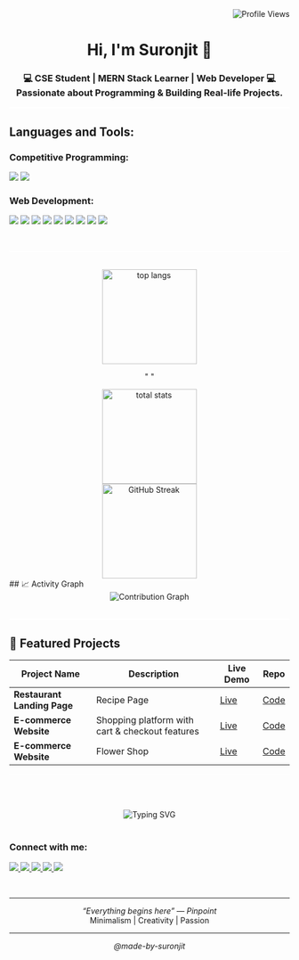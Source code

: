 <div align="right">
  <img src="https://komarev.com/ghpvc/?username=suronjit02&color=blueviolet&style=flat-square&label=Profile+Views" alt="Profile Views" />
</div>


<h1 align="center">Hi, I'm Suronjit 👋 </h1>
<h3 align="center">💻 CSE Student | MERN Stack Learner | Web Developer 💻<br>  Passionate about Programming & Building Real-life Projects.</h3>

<hr style="height:2px; background:white; border:none;" />

<!-- language and tools -->
<h2 align="left" style="color: ">Languages and Tools:</h2>

### Competitive Programming:
<p align="left">
  <img src="https://img.shields.io/badge/-C-A8B9CC?style=flat-square&logo=c&logoColor=white" />
  <img src="https://img.shields.io/badge/-C++-00599C?style=flat-square&logo=cplusplus&logoColor=white" />
</p>

### Web Development:
<p align="left">
  <img src="https://img.shields.io/badge/-HTML5-E34F26?style=flat-square&logo=html5&logoColor=white" />
  <img src="https://img.shields.io/badge/-CSS3-1572B6?style=flat-square&logo=css3&logoColor=white" />
  <img src="https://img.shields.io/badge/-TailwindCSS-38B2AC?style=flat-square&logo=tailwindcss&logoColor=white" />
  <img src="https://img.shields.io/badge/-JavaScript-F7DF1E?style=flat-square&logo=javascript&logoColor=black" />
  <img src="https://img.shields.io/badge/-React-61DAFB?style=flat-square&logo=react&logoColor=black" />
  <img src="https://img.shields.io/badge/-Firebase-FFCA28?style=flat-square&logo=firebase&logoColor=black" />
  <img src="https://img.shields.io/badge/-Node.js-339933?style=flat-square&logo=node.js&logoColor=white" />
  <img src="https://img.shields.io/badge/-Express.js-000000?style=flat-square&logo=express&logoColor=white" />
  <img src="https://img.shields.io/badge/-MongoDB-47A248?style=flat-square&logo=mongodb&logoColor=white" />
</p>


<br>


<hr style="height:2px; background:white; border:none;" />

<br>
<div align="center">

  <!-- Top Languages -->
  <img style="height:170px;" src="https://github-readme-stats.vercel.app/api/top-langs?username=suronjit02&show_icons=true&locale=en&layout=compact&border_color=ffffff&theme=transparent&title_color=ffffff&text_color=20c997&icon_color=006666" alt="top langs" />

<span>" "</span>

<!-- Total Stats -->
  <img style="height:170px;" src="https://github-readme-stats.vercel.app/api?username=suronjit02&show_icons=true&locale=en&theme=transparent&title_color=ffffff&text_color=20c997&icon_color=006666&border_color=ffffff" alt="total stats" />
</div>

<!-- GitHub Streak -->
  <div align="center">
    <img style="height:170px;" src="https://github-readme-streak-stats.herokuapp.com/?user=suronjit02&show_icons=true&locale=en&layout=compact&border_color=ffffff&theme=transparent&title_color=ffffff&text_color=ffffff&icon_color=006666" alt="GitHub Streak" />

  </div>
## 📈 Activity Graph

<div align="center">
  <img src="https://github-readme-activity-graph.vercel.app/graph?username=suronjit02&theme=react-dark&hide_border=true" alt="Contribution Graph" />
</div>

<br>

<hr style="height:2px; background:white; border:none;" />

<!-- project -->
## 📂 Featured Projects
| Project Name | Description | Live Demo | Repo |
|--------------|-------------|-----------|------|
| **Restaurant Landing Page** | Recipe Page | [Live](https://inquisitive-chaja-5c6d18.netlify.app/) | [Code](https://github.com/suronjit02/Frontend-Mentor-Project/tree/main/recipe-page-main) |
| **E-commerce Website** | Shopping platform with cart & checkout features | [Live](https://suronjit02.github.io/Flower-Responsive-Project/) | [Code](https://github.com/suronjit02/Flower-Responsive-Project) |
| **E-commerce Website** | Flower Shop | [Live](https://suronjit02.github.io/Flower-Responsive-Project/) | [Code](https://github.com/suronjit02/Flower-Responsive-Project) |

<hr style="height:2px; background:white; border:none;" />

<br><br>

<div align="center">
  <img src="https://readme-typing-svg.herokuapp.com?font=Fira+Code&pause=1000&color=ffffff&center=true&vCenter=true&width=500&lines=Thanks+for+visiting!;Feel+free+to+connect+with+me;Let's+build+something+amazing+together!" alt="Typing SVG" />
</div>

<br>


<!-- contact section -->
<h3 align="left">Connect with me:</h3>
<p align="left">
  <a href="https://linkedin.com/in/suronjit02" target="_blank">
    <img src="https://img.shields.io/badge/-LinkedIn-0A66C2?style=flat-square&logo=linkedin&logoColor=white" />
  </a>
  <a href="https://fb.com/suronjit02" target="_blank">
    <img src="https://img.shields.io/badge/-Facebook-1877F2?style=flat-square&logo=facebook&logoColor=white" />
  </a>
  <a href="https://codeforces.com/profile/suronjitsutradhar" target="_blank">
    <img src="https://img.shields.io/badge/-Codeforces-1F8ACB?style=flat-square&logo=codeforces&logoColor=white" />
  </a>
  <a href="https://www.leetcode.com/suronjit02" target="_blank">
    <img src="https://img.shields.io/badge/-LeetCode-FFA116?style=flat-square&logo=leetcode&logoColor=black" />
  </a>
  <a href="https://github.com/suronjit02" target="_blank">
    <img src="https://img.shields.io/badge/-GitHub-181717?style=flat-square&logo=github&logoColor=white" />
  </a>
</p>


<br>

<hr>


<!-- rule -->
<p align="center">
  <i>“Everything begins here” — Pinpoint</i>  
  <br>
  Minimalism | Creativity | Passion

</p>


<hr>

<p align="center"><i>@made-by-suronjit</i></p>
